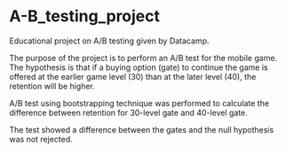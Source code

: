 # A-B_testing_project

Educational project on A/B testing given by Datacamp. 

The purpose of the project is to perform an A/B test for the mobile game. The hypothesis is that if a buying option (gate) to continue the game is offered at the earlier game level (30) than at the later level (40), the retention will be higher. 

A/B test using bootstrapping technique was performed to calculate the difference between retention for 30-level gate and 40-level gate. 

The test showed a difference between the gates and the null hypothesis was not rejected. 
